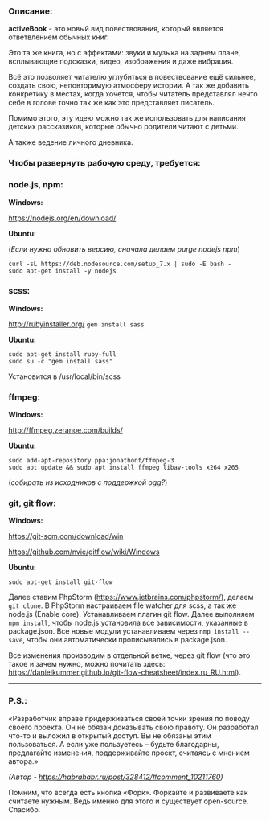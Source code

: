 ### Описание:

**activeBook** - это новый вид повествования, который является ответвлением обычных книг.

Это та же книга, но с эффектами:
звуки и музыка на заднем плане, всплывающие подсказки, видео, изображения и даже вибрация.

Всё это позволяет читателю углубиться в повествование ещё сильнее, создать свою, неповторимую атмосферу истории. А так же добавить конкретику в местах, когда хочется, чтобы читатель представлял нечто себе в голове точно так же как это представляет писатель.

Помимо этого, эту идею можно так же использовать для написания детских рассказиков, которые обычно родители читают с детьми.

А также ведение личного дневника.

### Чтобы развернуть рабочую среду, требуется:

### node.js, npm:

**Windows:**
 
https://nodejs.org/en/download/

**Ubuntu:**
 
(_Если нужно обновить версию, сначала делаем purge nodejs npm_)
```
curl -sL https://deb.nodesource.com/setup_7.x | sudo -E bash -
sudo apt-get install -y nodejs 
```
### scss:

**Windows:**

http://rubyinstaller.org/
```gem install sass```

**Ubuntu:**
```
sudo apt-get install ruby-full
sudo su -c "gem install sass"
```
Установится в /usr/local/bin/scss 

### ffmpeg:

**Windows:**

http://ffmpeg.zeranoe.com/builds/

**Ubuntu:**
```
sudo add-apt-repository ppa:jonathonf/ffmpeg-3
sudo apt update && sudo apt install ffmpeg libav-tools x264 x265
```
(_собирать из исходников с поддержкой ogg?_)

### git, git flow:
**Windows:**

https://git-scm.com/download/win

https://github.com/nvie/gitflow/wiki/Windows

**Ubuntu:**
```
sudo apt-get install git-flow
```

Далее ставим PhpStorm (https://www.jetbrains.com/phpstorm/), делаем ```git clone```.
В PhpStorm настраиваем file watcher для scss, а так же node.js (Enable core).
Устанавливаем плагин git flow.
Далее выполняем ```npm install```, чтобы node.js установила все зависимости, указанные в package.json.
Все новые модули устанавливаем через ```nmp install --save```, чтобы они автоматически прописывались в package.json.

Все изменения производим в отдельной ветке, через git flow (что это такое и зачем нужно, можно почитать здесь: https://danielkummer.github.io/git-flow-cheatsheet/index.ru_RU.html).

___

### P.S.:

«Разработчик вправе придерживаться своей точки зрения по поводу своего проекта. Он не обязан доказывать свою правоту. Он разработал что-то и выложил в открытый доступ. Вы не обязаны этим пользоваться. А если уже пользуетесь – будьте благодарны, предлагайте изменения, поддерживайте проект, считаясь с мнением автора.» 

*(Автор - https://habrahabr.ru/post/328412/#comment_10211760)*

Помним, что всегда есть кнопка «Форк». Форкайте и развиваете как считаете нужным. Ведь именно для этого и существует open-source. Спасибо.